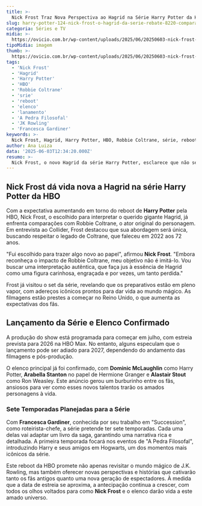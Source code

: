 ```yaml
---
title: >-
  Nick Frost Traz Nova Perspectiva ao Hagrid na Série Harry Potter da HBO
slug: harry-potter-124-nick-frost-o-hagrid-da-serie-rebate-8220-comparacoes-8221-com-robbie-coltrane
categoria: Séries e TV
midia: >-
  https://ovicio.com.br/wp-content/uploads/2025/06/20250603-nick-frost-e-robbie-coltrane-os-atores-de-hagrid-de-harry-potter.webp
tipoMidia: imagem
thumb: >-
  https://ovicio.com.br/wp-content/uploads/2025/06/20250603-nick-frost-e-robbie-coltrane-os-atores-de-hagrid-de-harry-potter.webp
tags:
  - 'Nick Frost'
  - 'Hagrid'
  - 'Harry Potter'
  - 'HBO'
  - 'Robbie Coltrane'
  - 'srie'
  - 'reboot'
  - 'elenco'
  - 'lanamento'
  - 'A Pedra Filosofal'
  - 'JK Rowling'
  - 'Francesca Gardiner'
keywords: >-
  Nick Frost, Hagrid, Harry Potter, HBO, Robbie Coltrane, série, reboot, elenco, lançamento, A Pedra Filosofal, J.K. Rowling, Francesca Gardiner
author: Ana Luiza
data: '2025-06-03T12:34:20.000Z'
resumo: >-
  Nick Frost, o novo Hagrid da série Harry Potter, esclarece que não seguirá os passos de Robbie Coltrane, o intérprete original do personagem. O ator busca oferecer uma nova interpretação enquanto respeita o legado deixado pelo icônico Coltrane.
---
```


## Nick Frost dá vida nova a Hagrid na série Harry Potter da HBO

Com a expectativa aumentando em torno do reboot de **Harry Potter** pela HBO, Nick Frost, o escolhido para interpretar o querido gigante Hagrid, já enfrenta comparações com Robbie Coltrane, o ator original do personagem. Em entrevista ao Collider, Frost destacou que sua abordagem será única, buscando respeitar o legado de Coltrane, que faleceu em 2022 aos 72 anos.

"Fui escolhido para trazer algo novo ao papel", afirmou **Nick Frost**. "Embora reconheça o impacto de Robbie Coltrane, meu objetivo não é imitá-lo. Vou buscar uma interpretação autêntica, que faça jus à essência de Hagrid como uma figura carinhosa, engraçada e por vezes, um tanto perdida."

Frost já visitou o set da série, revelando que os preparativos estão em pleno vapor, com adereços icônicos prontos para dar vida ao mundo mágico. As filmagens estão prestes a começar no Reino Unido, o que aumenta as expectativas dos fãs.

## Lançamento da Série e Elenco Confirmado

A produção do show está programada para começar em julho, com estreia prevista para 2026 na HBO Max. No entanto, alguns especulam que o lançamento pode ser adiado para 2027, dependendo do andamento das filmagens e pós-produção.

O elenco principal já foi confirmado, com **Dominic McLaughlin** como Harry Potter, **Arabella Stanton** no papel de Hermione Granger e **Alastair Stout** como Ron Weasley. Este anúncio gerou um burburinho entre os fãs, ansiosos para ver como esses novos talentos trarão os amados personagens à vida.

### Sete Temporadas Planejadas para a Série

Com **Francesca Gardiner**, conhecida por seu trabalho em "Succession", como roteirista-chefe, a série pretende ter sete temporadas. Cada uma delas vai adaptar um livro da saga, garantindo uma narrativa rica e detalhada. A primeira temporada focará nos eventos de "A Pedra Filosofal", introduzindo Harry e seus amigos em Hogwarts, um dos momentos mais icônicos da série.

Este reboot da HBO promete não apenas revisitar o mundo mágico de J.K. Rowling, mas também oferecer novas perspectivas e histórias que cativarão tanto os fãs antigos quanto uma nova geração de espectadores. À medida que a data de estreia se aproxima, a antecipação continua a crescer, com todos os olhos voltados para como **Nick Frost** e o elenco darão vida a este amado universo.